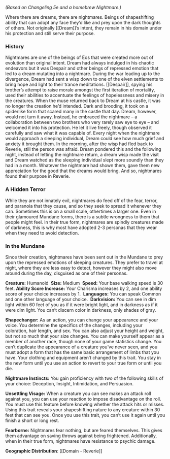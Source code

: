 _(Based on Changeling 5e and a homebrew Nightmare.)_ 

Where there are dreams, there are nightmares. Beings of shapeshifting ability that can adopt any face they’d like and prey upon the dark thoughts of others. Not originally [[Dream]]’s intent, they remain in his domain under his protection and still serve their purpose.

### History

Nightmares are one of the beings of Eos that were created more out of evolution than original intent. Dream had always indulged in his chaotic endeavors but it was Despair and other beings of repressed emotion that led to a dream mutating into a nightmare. During the war leading up to the divergence, Dream had sent a wisp down to one of the elven settlements to bring hope and light to their trance meditations. [[Despair]], spying his brother’s attempt to raise morale amongst the first iteration of mortality, used their abilities to accentuate the feelings of hopelessness and misery in the creatures. When the muse returned back to Dream at his castle, it was no longer the creation he’d intended. Dark and brooding, it took on a spiderlike form that scared many in the castle that day. Dream, however, would not turn it away. Instead, he embraced the nightmare – a collaboration between two brothers who very rarely saw eye to eye – and welcomed it into his protection. He let it live freely, though observed it carefully and saw what it was capable of. Every night when the nightmare would approach a sleeping individual, Dream could see how much grief and anxiety it brought them. In the morning, after the wisp had fled back to Reverie, still the person was afraid. Dream pondered this and the following night, instead of letting the nightmare return, a dream wisp made the visit and Dream watched as the sleeping individual slept more soundly than they had in a month. Whatever the nightmare had shown them, gave them new appreciation for the good that the dreams would bring. And so, nightmares found their purpose in Reverie.

### A Hidden Terror

While they are not innately evil, nightmares do feed off of the fear, terror, and paranoia that they cause, and so they seek to spread it whenever they can. Sometimes this is on a small scale, othertimes a larger one. Even in their glamoured Mundane forms, there is a subtle wrongness to them that people might feel. In their true form, nightmares are spindly creatures made of darkness, this is why most have adopted 2-3 personas that they wear when they need to avoid detection. 

### In the Mundane

Since their creation, nightmares have been sent out in the Mundane to prey upon the repressed emotions of sleeping creatures. They prefer to travel at night, where they are less easy to detect, however they might also move around during the day, disguised as one of their personas.

**Creature:** Humanoid 
**Size:** Medium 
**Speed:** Your base walking speed is 30 feet.
**Ability Score Increase:** Your Charisma increases by 2, and one ability score of your choice increases by 1. 
**Languages:** You can speak Common and one other language of your choice. 
**Darkvision:** You can see in dim light within 60 feet of you as if it were bright light, and in darkness as if it were dim light. You can’t discern color in darkness, only shades of gray. 

**Shapechanger:** As an action, you can change your appearance and your voice. You determine the specifics of the changes, including your coloration, hair length, and sex. You can also adjust your height and weight, but not so much that your size changes. You can make yourself appear as a member of another race, though none of your game statistics change. You can’t duplicate the appearance of a creature you’ve never seen, and you must adopt a form that has the same basic arrangement of limbs that you have. Your clothing and equipment aren’t changed by this trait. You stay in the new form until you use an action to revert to your true form or until you die. 

**Nightmare Instincts:** You gain proficiency with two of the following skills of your choice: Deception, Insight, Intimidation, and Persuasion. 

**Unsettling Visage:** When a creature you can see makes an attack roll against you, you can use your reaction to impose disadvantage on the roll. You must use this feature before knowing whether the attack hits or misses. Using this trait reveals your shapeshifting nature to any creature within 30 feet that can see you. Once you use this trait, you can’t use it again until you finish a short or long rest. 

**Fearborne:** Nightmares fear nothing, but are feared themselves. This gives them advantage on saving throws against being frightened. Additionally, when in their true form, nightmares have resistance to psychic damage.

**Geographic Distribution**: [[Domain - Reverie]]